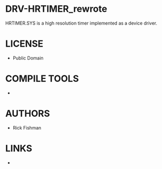 DRV-HRTIMER_rewrote
===================

HRTIMER.SYS is a high resolution timer implemented as a device driver.


LICENSE
===============
* Public Domain

COMPILE TOOLS
===============
* 

AUTHORS
===============
* Rick Fishman

LINKS
===============
* 
